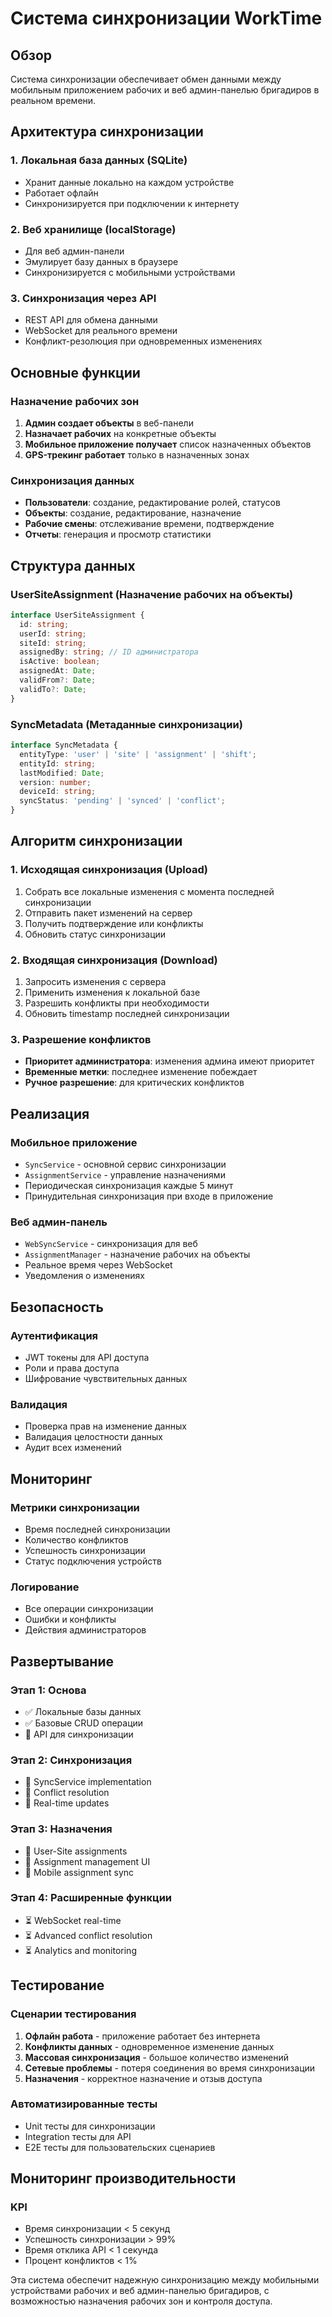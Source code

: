 # Система синхронизации WorkTime

## Обзор

Система синхронизации обеспечивает обмен данными между мобильным приложением рабочих и веб админ-панелью бригадиров в реальном времени.

## Архитектура синхронизации

### 1. Локальная база данных (SQLite)
- Хранит данные локально на каждом устройстве
- Работает офлайн
- Синхронизируется при подключении к интернету

### 2. Веб хранилище (localStorage)
- Для веб админ-панели
- Эмулирует базу данных в браузере
- Синхронизируется с мобильными устройствами

### 3. Синхронизация через API
- REST API для обмена данными
- WebSocket для реального времени
- Конфликт-резолюция при одновременных изменениях

## Основные функции

### Назначение рабочих зон
1. **Админ создает объекты** в веб-панели
2. **Назначает рабочих** на конкретные объекты
3. **Мобильное приложение получает** список назначенных объектов
4. **GPS-трекинг работает** только в назначенных зонах

### Синхронизация данных
- **Пользователи**: создание, редактирование ролей, статусов
- **Объекты**: создание, редактирование, назначение
- **Рабочие смены**: отслеживание времени, подтверждение
- **Отчеты**: генерация и просмотр статистики

## Структура данных

### UserSiteAssignment (Назначение рабочих на объекты)
```typescript
interface UserSiteAssignment {
  id: string;
  userId: string;
  siteId: string;
  assignedBy: string; // ID администратора
  isActive: boolean;
  assignedAt: Date;
  validFrom?: Date;
  validTo?: Date;
}
```

### SyncMetadata (Метаданные синхронизации)
```typescript
interface SyncMetadata {
  entityType: 'user' | 'site' | 'assignment' | 'shift';
  entityId: string;
  lastModified: Date;
  version: number;
  deviceId: string;
  syncStatus: 'pending' | 'synced' | 'conflict';
}
```

## Алгоритм синхронизации

### 1. Исходящая синхронизация (Upload)
1. Собрать все локальные изменения с момента последней синхронизации
2. Отправить пакет изменений на сервер
3. Получить подтверждение или конфликты
4. Обновить статус синхронизации

### 2. Входящая синхронизация (Download)
1. Запросить изменения с сервера
2. Применить изменения к локальной базе
3. Разрешить конфликты при необходимости
4. Обновить timestamp последней синхронизации

### 3. Разрешение конфликтов
- **Приоритет администратора**: изменения админа имеют приоритет
- **Временные метки**: последнее изменение побеждает
- **Ручное разрешение**: для критических конфликтов

## Реализация

### Мобильное приложение
- `SyncService` - основной сервис синхронизации
- `AssignmentService` - управление назначениями
- Периодическая синхронизация каждые 5 минут
- Принудительная синхронизация при входе в приложение

### Веб админ-панель
- `WebSyncService` - синхронизация для веб
- `AssignmentManager` - назначение рабочих на объекты
- Реальное время через WebSocket
- Уведомления о изменениях

## Безопасность

### Аутентификация
- JWT токены для API доступа
- Роли и права доступа
- Шифрование чувствительных данных

### Валидация
- Проверка прав на изменение данных
- Валидация целостности данных
- Аудит всех изменений

## Мониторинг

### Метрики синхронизации
- Время последней синхронизации
- Количество конфликтов
- Успешность синхронизации
- Статус подключения устройств

### Логирование
- Все операции синхронизации
- Ошибки и конфликты
- Действия администраторов

## Развертывание

### Этап 1: Основа
- ✅ Локальные базы данных
- ✅ Базовые CRUD операции
- 🔄 API для синхронизации

### Этап 2: Синхронизация
- 🔄 SyncService implementation
- 🔄 Conflict resolution
- 🔄 Real-time updates

### Этап 3: Назначения
- 🔄 User-Site assignments
- 🔄 Assignment management UI
- 🔄 Mobile assignment sync

### Этап 4: Расширенные функции
- ⏳ WebSocket real-time
- ⏳ Advanced conflict resolution
- ⏳ Analytics and monitoring

## Тестирование

### Сценарии тестирования
1. **Офлайн работа** - приложение работает без интернета
2. **Конфликты данных** - одновременное изменение данных
3. **Массовая синхронизация** - большое количество изменений
4. **Сетевые проблемы** - потеря соединения во время синхронизации
5. **Назначения** - корректное назначение и отзыв доступа

### Автоматизированные тесты
- Unit тесты для синхронизации
- Integration тесты для API
- E2E тесты для пользовательских сценариев

## Мониторинг производительности

### KPI
- Время синхронизации < 5 секунд
- Успешность синхронизации > 99%
- Время отклика API < 1 секунда
- Процент конфликтов < 1%

Эта система обеспечит надежную синхронизацию между мобильными устройствами рабочих и веб админ-панелью бригадиров, с возможностью назначения рабочих зон и контроля доступа. 